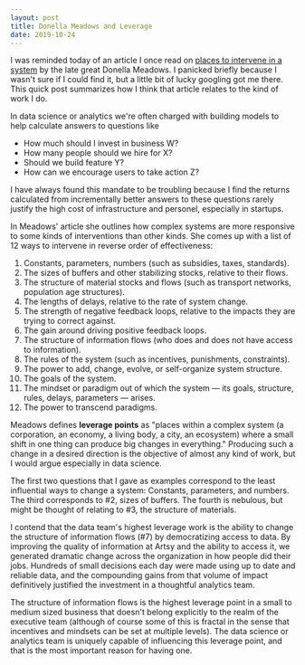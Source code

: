 ```yaml
---
layout: post
title: Donella Meadows and Leverage
date: 2019-10-24
---
```


I was reminded today of an article I once read on [places to intervene in a system](http://donellameadows.org/archives/leverage-points-places-to-intervene-in-a-system/) by the late great Donella Meadows. I panicked briefly because I wasn't sure if I could find it, but a little bit of lucky googling got me there. This quick post summarizes how I think that article relates to the kind of work I do.

In data science or analytics we're often charged with building models to help calculate answers to questions like

- How much should I invest in business W?
- How many people should we hire for X?
- Should we build feature Y?
- How can we encourage users to take action Z?

I have always found this mandate to be troubling because I find the returns calculated from incrementally better answers to these questions rarely justify the high cost of infrastructure and personel, especially in startups.

In Meadows' article she outlines how complex systems are more responsive to some kinds of interventions than other kinds. She comes up with a list of 12 ways to intervene in reverse order of effectiveness:

1. Constants, parameters, numbers (such as subsidies, taxes, standards).
1. The sizes of buffers and other stabilizing stocks, relative to their flows.
1. The structure of material stocks and flows (such as transport networks, population age structures).
1. The lengths of delays, relative to the rate of system change.
1. The strength of negative feedback loops, relative to the impacts they are trying to correct against.
1. The gain around driving positive feedback loops.
1. The structure of information flows (who does and does not have access to information).
1. The rules of the system (such as incentives, punishments, constraints).
1. The power to add, change, evolve, or self-organize system structure.
1. The goals of the system.
1. The mindset or paradigm out of which the system — its goals, structure, rules, delays, parameters — arises.
1. The power to transcend paradigms.

Meadows defines **leverage points** as "places within a complex system (a corporation, an economy, a living body, a city, an ecosystem) where a small shift in one thing can produce big changes in everything." Producing such a change in a desired direction is the objective of almost any kind of work, but I would argue especially in data science.

The first two questions that I gave as examples correspond to the least influential ways to change a system: Constants, parameters, and numbers. The third corresponds to #2, sizes of buffers. The fourth is nebulous, but might be thought of relating to #3, the structure of materials.

I contend that the data team's highest leverage work is the ability to change the structure of information flows (#7) by democratizing access to data. By improving the quality of information at Artsy and the ability to access it, we generated dramatic change across the organization in how people did their jobs. Hundreds of small decisions each day were made using up to date and reliable data, and the compounding gains from that volume of impact definitively justified the investment in a thoughtful analytics team.

The structure of information flows is the highest leverage point in a small to medium sized business that doesn't belong explicitly to the realm of the executive team (although of course some of this is fractal in the sense that incentives and mindsets can be set at multiple levels). The data science or analytics team is uniquely capable of influencing this leverage point, and that is the most important reason for having one.
